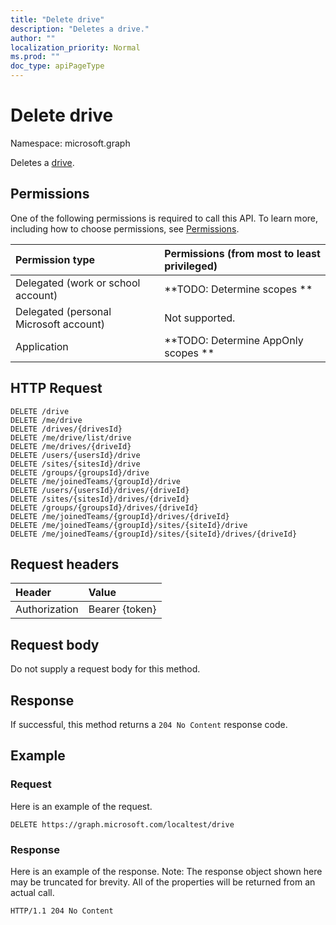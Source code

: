 ```yaml
---
title: "Delete drive"
description: "Deletes a drive."
author: ""
localization_priority: Normal
ms.prod: ""
doc_type: apiPageType
---
```


# Delete drive

Namespace: microsoft.graph

Deletes a [drive](../resources/drive.md).

## Permissions
One of the following permissions is required to call this API. To learn more, including how to choose permissions, see [Permissions](/concepts/permissions-reference.md).

|Permission type|Permissions (from most to least privileged)|
|:---|:---|
|Delegated (work or school account)|**TODO: Determine scopes **|
|Delegated (personal Microsoft account)|Not supported.|
|Application|**TODO: Determine AppOnly scopes **|

## HTTP Request
<!-- {
  "blockType": "ignored"
}
-->
``` http
DELETE /drive
DELETE /me/drive
DELETE /drives/{drivesId}
DELETE /me/drive/list/drive
DELETE /me/drives/{driveId}
DELETE /users/{usersId}/drive
DELETE /sites/{sitesId}/drive
DELETE /groups/{groupsId}/drive
DELETE /me/joinedTeams/{groupId}/drive
DELETE /users/{usersId}/drives/{driveId}
DELETE /sites/{sitesId}/drives/{driveId}
DELETE /groups/{groupsId}/drives/{driveId}
DELETE /me/joinedTeams/{groupId}/drives/{driveId}
DELETE /me/joinedTeams/{groupId}/sites/{siteId}/drive
DELETE /me/joinedTeams/{groupId}/sites/{siteId}/drives/{driveId}
```

## Request headers
|Header|Value|
|:---|:---|
|Authorization|Bearer {token}|

## Request body
Do not supply a request body for this method.

## Response
If successful, this method returns a `204 No Content` response code.

## Example

### Request
Here is an example of the request.
<!-- {
  "blockType": "request",
  "name": "delete_drive"
}
-->
``` http
DELETE https://graph.microsoft.com/localtest/drive
```

### Response
Here is an example of the response. Note: The response object shown here may be truncated for brevity. All of the properties will be returned from an actual call.
<!-- {
  "blockType": "response",
  "truncated": true
}
-->
``` http
HTTP/1.1 204 No Content
```

